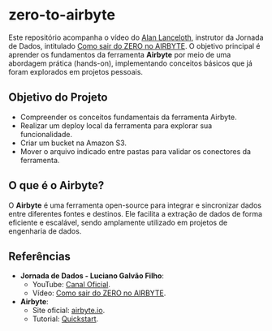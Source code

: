 # zero-to-airbyte

Este repositório acompanha o vídeo do [Alan Lanceloth](https://github.com/alanceloth), instrutor da Jornada de Dados, intitulado [Como sair do ZERO no AIRBYTE](https://youtu.be/4hQroajva0s). O objetivo principal é aprender os fundamentos da ferramenta **Airbyte** por meio de uma abordagem prática (hands-on), implementando conceitos básicos que já foram explorados em projetos pessoais.

## **Objetivo do Projeto**
- Compreender os conceitos fundamentais da ferramenta Airbyte.
- Realizar um deploy local da ferramenta para explorar sua funcionalidade.
- Criar um bucket na Amazon S3.
- Mover o arquivo indicado entre pastas para validar os conectores da ferramenta.

## **O que é o Airbyte?**
O **Airbyte** é uma ferramenta open-source para integrar e sincronizar dados entre diferentes fontes e destinos. Ele facilita a extração de dados de forma eficiente e escalável, sendo amplamente utilizado em projetos de engenharia de dados.

## **Referências**
- **Jornada de Dados - Luciano Galvão Filho**:
  - YouTube: [Canal Oficial](https://www.youtube.com/@JornadaDeDados).
  - Vídeo: [Como sair do ZERO no AIRBYTE](https://youtu.be/4hQroajva0s).
- **Airbyte**:
  - Site oficial: [airbyte.io](https://airbyte.io/).
  - Tutorial: [Quickstart](https://docs.airbyte.com/using-airbyte/getting-started/oss-quickstart).
